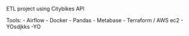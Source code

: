 ETL project using Citybikes API 

Tools:
    - Airflow
    - Docker
    - Pandas
    - Metabase
    - Terraform / AWS ec2
    - YOsdjkks
    -YO

